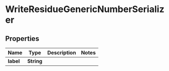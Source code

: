 
# WriteResidueGenericNumberSerializer

## Properties
Name | Type | Description | Notes
------------ | ------------- | ------------- | -------------
**label** | **String** |  | 



